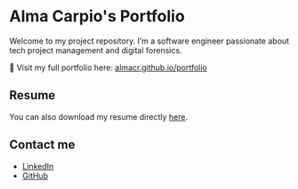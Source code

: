 # Alma Carpio's Portfolio

Welcome to my project repository. I’m a software engineer passionate about tech project management and digital forensics.

🔗 Visit my full portfolio here: [almacr.github.io/portfolio](https://almacr.github.io/portfolio/)

## Resume
You can also download my resume directly [here](AlmaCarpio_CV.pdf).

## Contact me
- [LinkedIn](https://www.linkedin.com/in/alma-carpio-revilla-453b72331/)
- [GitHub](https://github.com/AlmaCR)
